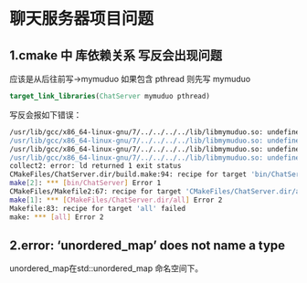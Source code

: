 # 聊天服务器项目问题

## 1.cmake 中 库依赖关系 写反会出现问题

应该是从后往前写->mymuduo 如果包含 pthread 则先写 mymuduo

```cmake
target_link_libraries(ChatServer mymuduo pthread)
```

写反会报如下错误：

```sh
/usr/lib/gcc/x86_64-linux-gnu/7/../../../../lib/libmymuduo.so: undefined reference to `pthread_create'
/usr/lib/gcc/x86_64-linux-gnu/7/../../../../lib/libmymuduo.so: undefined reference to `sem_wait'
/usr/lib/gcc/x86_64-linux-gnu/7/../../../../lib/libmymuduo.so: undefined reference to `sem_init'
/usr/lib/gcc/x86_64-linux-gnu/7/../../../../lib/libmymuduo.so: undefined reference to `sem_post'
collect2: error: ld returned 1 exit status
CMakeFiles/ChatServer.dir/build.make:94: recipe for target 'bin/ChatServer' failed
make[2]: *** [bin/ChatServer] Error 1
CMakeFiles/Makefile2:67: recipe for target 'CMakeFiles/ChatServer.dir/all' failed
make[1]: *** [CMakeFiles/ChatServer.dir/all] Error 2
Makefile:83: recipe for target 'all' failed
make: *** [all] Error 2
```

## 2.error: ‘unordered_map’ does not name a type

unordered_map在std::unordered_map 命名空间下。

